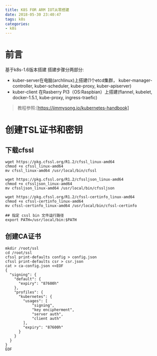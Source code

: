 ```yaml
---
title: K8S FOR ARM IOT从零搭建
date: 2018-05-30 23:40:47
tags: k8s
categories: 
- k8s
---
```


# 前言
基于k8s-1.6版本搭建
搭建步骤分两部分:
- kuber-server在电脑(archlinux)上搭建(1个etcd集群， kuber-manager-controller, kuber-scheduler, kube-proxy, kuber-apiserver)
- kuber-client 在Rasberry PI3（OS:Raspbian）上搭建(flannel, kubelet, docker-1.5.1, kube-proxy, ingress-traefic)

> 教程参照:[https://jimmysong.io/kubernetes-handbook]

# 创建TSL证书和密钥
## 下载cfssl
```shell
wget https://pkg.cfssl.org/R1.2/cfssl_linux-amd64
chmod +x cfssl_linux-amd64
mv cfssl_linux-amd64 /usr/local/bin/cfssl

wget https://pkg.cfssl.org/R1.2/cfssljson_linux-amd64
chmod +x cfssljson_linux-amd64
mv cfssljson_linux-amd64 /usr/local/bin/cfssljson

wget https://pkg.cfssl.org/R1.2/cfssl-certinfo_linux-amd64
chmod +x cfssl-certinfo_linux-amd64
mv cfssl-certinfo_linux-amd64 /usr/local/bin/cfssl-certinfo

## 指定 cssl bin 文件运行路径
export PATH=/usr/local/bin:$PATH
```

## 创建CA证书

```shell
mkdir /root/ssl
cd /root/ssl
cfssl print-defaults config > config.json
cfssl print-defaults csr > csr.json
cat > ca-config.json <<EOF
{
  "signing": {
    "default": {
      "expiry": "87600h"
    },
    "profiles": {
      "kubernetes": {
        "usages": [
            "signing",
            "key encipherment",
            "server auth",
            "client auth"
        ],
        "expiry": "87600h"
      }
    }
  }
}
EOF
```